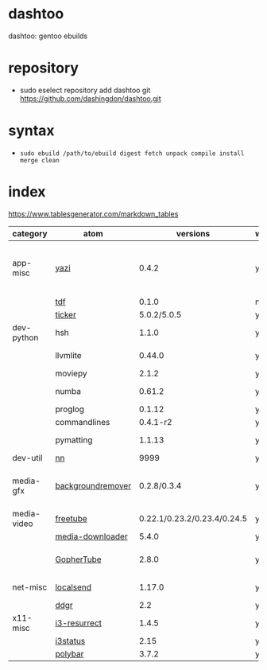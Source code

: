 # dashtoo


dashtoo: gentoo ebuilds

# repository

  - sudo eselect repository add dashtoo git https://github.com/dashingdon/dashtoo.git

# syntax

  - `sudo ebuild /path/to/ebuild digest fetch unpack compile install merge clean`


# index
https://www.tablesgenerator.com/markdown_tables

| category    | atom                                                                 | versions                    | working | latest                                                  |
|-------------|----------------------------------------------------------------------|-----------------------------|---------|---------------------------------------------------------|
| app-misc    | [yazi](https://github.com/sxyazi/yazi)                               | 0.4.2                       | yes     | outdated. use `cargo install --locked yazi-fm yazi-cli` |
|             | [tdf](https://github.com/itsjunetime/tdf)                            | 0.1.0                       | no      |                                                         |
|             | [ticker](https://github.com/itsjunetime/tdf)                         | 5.0.2/5.0.5                 | yes     |                                                         |
| dev-python  | hsh                                                                  | 1.1.0                       | yes     |                                                         |
|             | llvmlite                                                             | 0.44.0                      | yes     | requires llvm:15                                        |
|             | moviepy                                                              | 2.1.2                       | yes     |                                                         |
|             | numba                                                                | 0.61.2                      | yes     | python 3.13                                             |
|             | proglog                                                              | 0.1.12                      | yes     |                                                         |
|             | commandlines                                                         | 0.4.1-r2                    | yes     |                                                         |
|             | pymatting                                                            | 1.1.13                      | yes     | python 3.13                                             |
| dev-util    | [nn](https://github.com/joaocgduarte/nn)                             | 9999                        | yes     |                                                         |
| media-gfx   | [backgroundremover](https://github.com/nadermx/backgroundremover)    | 0.2.8/0.3.4                 | yes     | install python modules manually                         |
| media-video | [freetube](https://github.com/FreeTubeApp/FreeTube)                  | 0.22.1/0.23.2/0.23.4/0.24.5 | yes     |                                                         |
|             | [media-downloader](https://github.com/mhogomchungu/media-downloader) | 5.4.0                       | yes     |                                                         |
|             | [GopherTube](https://github.com/KrishnaSSH/GopherTube)               | 2.8.0                       | yes     | install chafa for thumbnails                            |
| net-misc    | [localsend](https://github.com/localsend/localsend)                  | 1.17.0                      | yes     | AppImage based                                          |
|             | [ddgr](https://github.com/jarun/ddgr )                               | 2.2                         | yes     |                                                         |
| x11-misc    | [i3-resurrect](https://github.com/JonnyHaystack/i3-resurrect)        | 1.4.5                       | yes     | python 3.13                                             |
|             | [i3status](https://github.com/i3/i3status)                           | 2.15                        | yes     |                                                         |
|             | [polybar](https://github.com/polybar/polybar)                        | 3.7.2                       | yes     | with [patch](https://bugs.gentoo.org/953553)            |